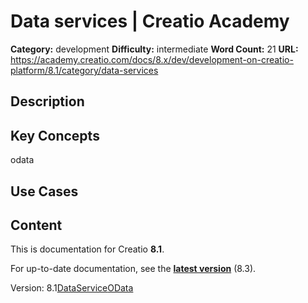 # Data services | Creatio Academy

**Category:** development **Difficulty:** intermediate **Word Count:** 21
**URL:**
https://academy.creatio.com/docs/8.x/dev/development-on-creatio-platform/8.1/category/data-services

## Description

## Key Concepts

odata

## Use Cases

## Content

This is documentation for Creatio **8.1**.

For up-to-date documentation, see the
**[latest version](/docs/8.x/dev/development-on-creatio-platform/category/data-services)**
(8.3).

Version:
8.1[DataService](/docs/8.x/dev/development-on-creatio-platform/8.1/category/dataservice)[OData](/docs/8.x/dev/development-on-creatio-platform/8.1/category/odata)
